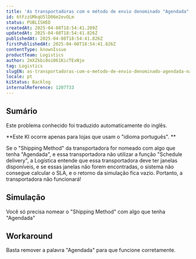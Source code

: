 ```yaml
---
title: 'As transportadoras com o método de envio denominado "Agendada" não funcionam'
id: 6tFzzGMkqU5lD06m2evOLm
status: PUBLISHED
createdAt: 2025-04-08T18:54:41.289Z
updatedAt: 2025-04-08T18:54:41.826Z
publishedAt: 2025-04-08T18:54:41.826Z
firstPublishedAt: 2025-04-08T18:54:41.826Z
contentType: knownIssue
productTeam: Logistics
author: 2mXZkbi0oi061KicTExNjo
tag: Logistics
slugEN: as-transportadoras-com-o-metodo-de-envio-denominado-agendada-nao-funcionam
locale: pt
kiStatus: Backlog
internalReference: 1207733
---
```


## Sumário

<div class="alert alert-info">
  <p>Este problema conhecido foi traduzido automaticamente do inglês.</p>
</div>



**Este KI ocorre apenas para lojas que usam o "idioma português". **

Se o "Shipping Method" da transportadora for nomeado com algo que tenha "Agendada", e essa transportadora não utilizar a função "Schedule delivery", a Logística entende que essa transportadora deve ter janelas disponíveis, e se essas janelas não forem encontradas, o sistema não consegue calcular o SLA, e o retorno da simulação fica vazio. Portanto, a transportadora não funcionará!

## Simulação


Você só precisa nomear o "Shipping Method" com algo que tenha "Agendada"

## Workaround


Basta remover a palavra "Agendada" para que funcione corretamente.





